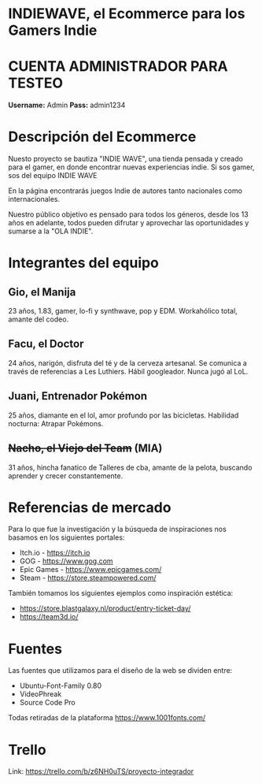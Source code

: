 # INDIEWAVE, el Ecommerce para los Gamers Indie

# CUENTA ADMINISTRADOR PARA TESTEO #
**Username:** Admin
**Pass:** admin1234

# Descripción del Ecommerce #

Nuesto proyecto se bautiza "INDIE WAVE", una tienda pensada y creado para el gamer, en donde encontrar nuevas experiencias indie. Si sos gamer, sos del equipo INDIE WAVE

En la página encontrarás juegos Indie de autores tanto nacionales como internacionales.

Nuestro público objetivo es pensado para todos los géneros, desde los 13 años en adelante, todos pueden difrutar y aprovechar las oportunidades y sumarse a la "OLA INDIE".

# Integrantes del equipo #

## Gio, el Manija ##
23 años, 1.83, gamer, lo-fi y synthwave, pop y EDM. Workahólico total, amante del codeo.

## Facu, el Doctor ##
24 años, narigón, disfruta del té y de la cerveza artesanal. Se comunica a través de referencias a Les Luthiers. Hábil googleador. Nunca jugó al LoL.

## Juani, Entrenador Pokémon ##
25 años, diamante en el lol, amor profundo por las bicicletas. Habilidad nocturna: Atrapar Pokémons.

## ~~Nacho, el Viejo del Team~~ (MIA) ##
31 años, hincha fanatico de Talleres de cba, amante de la pelota, buscando aprender y crecer constantemente. 

# Referencias de mercado #

Para lo que fue la investigación y la búsqueda de inspiraciones nos basamos en los siguientes portales:
- Itch.io - https://itch.io
- GOG - https://www.gog.com
- Epic Games - https://www.epicgames.com/
- Steam - https://store.steampowered.com/

También tomamos los siguientes ejemplos como inspiración estética:

- https://store.blastgalaxy.nl/product/entry-ticket-day/
- https://team3d.io/

# Fuentes #

Las fuentes que utilizamos para el diseño de la web se dividen entre:
- Ubuntu-Font-Family 0.80
- VideoPhreak
- Source Code Pro

Todas retiradas de la plataforma https://www.1001fonts.com/

# Trello #

Link: https://trello.com/b/z6NH0uTS/proyecto-integrador
